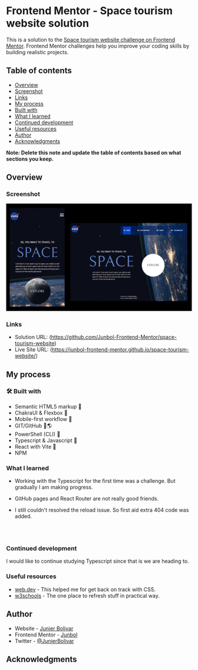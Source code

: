 # Frontend Mentor - Space tourism website solution

This is a solution to the [Space tourism website challenge on Frontend Mentor](https://www.frontendmentor.io/challenges/space-tourism-multipage-website-gRWj1URZ3). Frontend Mentor challenges help you improve your coding skills by building realistic projects.

## Table of contents

- [Overview](#overview)
- [Screenshot](#screenshot)
- [Links](#links)
- [My process](#my-process)
- [Built with](#built-with)
- [What I learned](#what-i-learned)
- [Continued development](#continued-development)
- [Useful resources](#useful-resources)
- [Author](#author)
- [Acknowledgments](#acknowledgments)

**Note: Delete this note and update the table of contents based on what sections you keep.**

## Overview

### Screenshot

![](./public/assets/images/screenshot.jpg)

### Links

- Solution URL: (https://github.com/Junbol-Frontend-Mentor/space-tourism-website)
- Live Site URL: (https://junbol-frontend-mentor.github.io/space-tourism-website/)

## My process

### 🛠 Built with

- Semantic HTML5 markup 🧾
- ChakraUI & Flexbox 🎨
- Mobile-first workflow 📱
- GIT/GitHub 🧾🌎
- PowerShell (CLI) 🧾
- Typescript & Javascript 🤖
- React with Vite 🤖
- NPM

### What I learned

- Working with the Typescript for the first time was a challenge. But gradually I am making progress.

- GitHub pages and React Router are not really good friends.

- I still couldn't resolved the reload issue. So first aid extra 404 code was added.

```



```

### Continued development

I would like to continue studying Typescript since that is we are heading to.

### Useful resources

- [web.dev](https://web.dev/learn/css) - This helped me for get back on track with CSS.
- [w3schools](https://www.w3schools.com/css/default.asp) - The one place to refresh stuff in practical way.

## Author

- Website - [Junier Bolivar](https://www.bolivarcreativedesign.com)
- Frontend Mentor - [Junbol](https://www.frontendmentor.io/profile/Junbol)
- Twitter - [@JunierBolivar](https://www.twitter.com/@JunierBolivar)

## Acknowledgments
